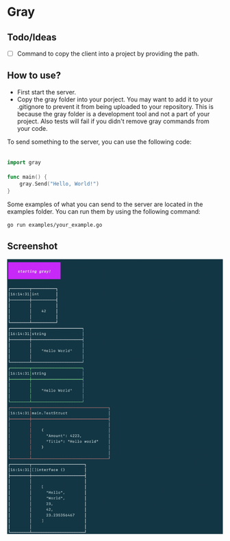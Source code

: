 # Gray
## Todo/Ideas
- [ ] Command to copy the client into a project by providing the path.
## How to use?
- First start the server.
- Copy the gray folder into your porject. You may want to add it to your .gitignore to prevent it from being uploaded to your repository. This is because the gray folder is a development tool and not a part of your project. Also tests will fail if you didn't remove gray commands from your code.

To send something to the server, you can use the following code:
```go

import gray

func main() {
    gray.Send("Hello, World!")
}

```

Some examples of what you can send to the server are located in the examples folder. You can run them by using the following command:
```bash
go run examples/your_example.go
```

## Screenshot
![Screenshot](assets/Screenshot.png)
